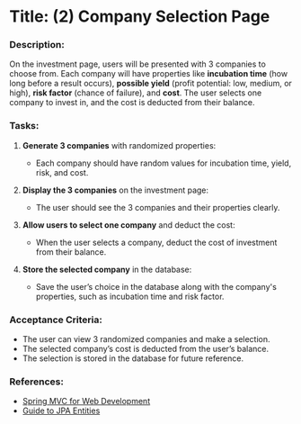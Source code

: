 # Title: (2) Company Selection Page

### Description:
On the investment page, users will be presented with 3 companies to choose from. Each company will have properties like **incubation time** (how long before a result occurs), **possible yield** (profit potential: low, medium, or high), **risk factor** (chance of failure), and **cost**. The user selects one company to invest in, and the cost is deducted from their balance.

### Tasks:
1. **Generate 3 companies** with randomized properties:
   - Each company should have random values for incubation time, yield, risk, and cost.

2. **Display the 3 companies** on the investment page:
   - The user should see the 3 companies and their properties clearly.

3. **Allow users to select one company** and deduct the cost:
   - When the user selects a company, deduct the cost of investment from their balance.

4. **Store the selected company** in the database:
   - Save the user’s choice in the database along with the company's properties, such as incubation time and risk factor.

### Acceptance Criteria:
- The user can view 3 randomized companies and make a selection.
- The selected company’s cost is deducted from the user’s balance.
- The selection is stored in the database for future reference.

### References:
- [Spring MVC for Web Development](https://www.baeldung.com/spring-mvc-tutorial)
- [Guide to JPA Entities](https://www.baeldung.com/jpa-entities)

